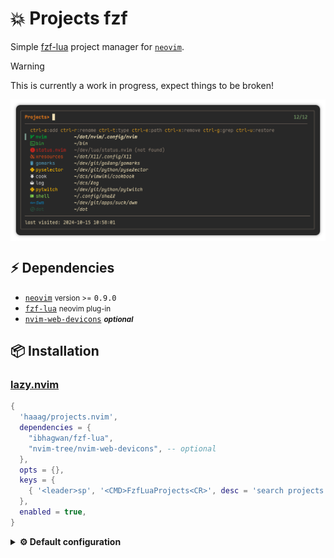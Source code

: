 # 💥 Projects fzf

Simple [fzf-lua](https://github.com/ibhagwan/fzf-lua.git) project manager for [`neovim`](https://github.com/neovim/neovim/releases).

> [!WARNING]
> This is currently a work in progress, expect things to be broken!

<div align="left">
  <img align="center" src="assets/pic.png">
</div>

## ⚡️ Dependencies

- [`neovim`](https://github.com/neovim/neovim/releases) <small>version >=</small> `0.9.0`
- [`fzf-lua`](https://github.com/ibhagwan/fzf-lua) <small>neovim plug-in</small>
- [`nvim-web-devicons`](https://github.com/nvim-tree/nvim-web-devicons)
  <small><i><b>optional</b></i></small>

## 📦 Installation

### [lazy.nvim](https://github.com/folke/lazy.nvim)

```lua
{
  'haaag/projects.nvim',
  dependencies = {
    "ibhagwan/fzf-lua",
    "nvim-tree/nvim-web-devicons", -- optional
  },
  opts = {},
  keys = {
    { '<leader>sp', '<CMD>FzfLuaProjects<CR>', desc = 'search projects' },
  },
  enabled = true,
}
```

<details>
<summary><strong>⚙️ Default configuration</strong></summary>

```lua
require('projects').setup({
  -- `user-command` in neovim
  cmd = 'FzfLuaProjects',
  -- file store ($XDG_DATA_HOME/nvim || ~/.local/share/nvim)
  fname = vim.fn.stdpath('data') .. '/projects.json',
  -- fzf's prompt
  prompt = 'Projects> ',
  -- preview
  previewer = {
    enabled = true,
  },
  -- icons
  icons = {
    default = '',
    warning = '',
    color = '#6d8086',
    enabled = true,
  },
  -- enable color output
  color = true,
  -- keybinds
  keymap = {
    add = 'ctrl-a',
    edit_path = 'ctrl-e',
    edit_type = 'ctrl-t',
    grep = 'ctrl-g',
    remove = 'ctrl-x',
    rename = 'ctrl-r',
    restore = 'ctrl-u',
  },
})
```

</details>
